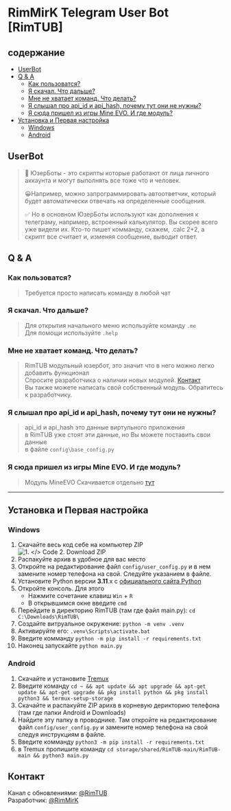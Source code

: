 # RimMirK Telegram User Bot [RimTUB]

## содержание
 + [UserBot](#UserBot)
 + [Q & A](#q--a)
     - [Как пользоватся?](#как-пользоватся)
     - [Я скачал. Что дальше?](#я-скачал-что-дальше)
     - [Мне не хватает команд. Что делать?](#мне-не-хватает-команд-что-делать)
     - [Я слышал про api_id и api_hash, почему тут они не нужны?](#я-слышал-про-api_id-и-api_hash-почему-тут-они-не-нужны)
     - [Я сюда пришел из игры Mine EVO. И где модуль?](#я-сюда-пришел-из-игры-mine-evo-и-где-модуль)
 + [Установка и Первая настройка](#установка-и-первая-настройка)
   - [Windows](#windows)
   - [Android](#android)


## UserBot
> 🤖 ЮзерБоты - это скрипты которые работают от лица личного аккаунта и могут выполнять все тоже что и человек.
> 
> 😀Например, можно запрограммировать автоответчик, который будет автоматически отвечать на определенные сообщения.
> 
> ✅ Но в основном ЮзерБоты используют как дополнения к телеграму, например, встроенный калькулятор. Вы скорее всего уже видели их. Кто-то пишет комманду, скажем, .calc 2+2, а скрипт все считает и, изменяя сообщение, выводит ответ.



## Q & A
### Как пользоватся?
> Требуется просто написать команду в любой чат

### Я скачал. Что дальше?
> Для открытия начального меню используйте команду `.me`\
> Для помощи используйте `.help`

### Мне не хватает команд. Что делать?
> RimTUB модульный юзербот, это значит что в него можно легко добавить функционал\
> Спросите разработчика о наличии новых модулей. [Контакт](#контакт)\
> Вы также можете написать свой собственный модуль. Обратитесь к разработчику.

### Я слышал про api_id и api_hash, почему тут они не нужны?
> api_id и api_hash это данные виртульного приложения\
> в RimTUB уже стоят эти данные, но Вы можете поставить свои данные\
> в файле `config\base_config.py`

### Я сюда пришел из игры Mine EVO. И где модуль?
> Модуль MineEVO Скачивается отдельно [тут](https://t.me/RimEVO)


***


## Установка и Первая настройка

### Windows 
1. Скачайте весь код себе на компьютер ZIP \
   ![1. </> Code 2. Download ZIP](https://github.com/RimMirK/RimTUB/assets/115800822/07275682-7c4d-47ea-9058-3f2161bb41e3)
3. Распакуйте архив в удобное для вас место
4. Откройте на редактирование файл `config/user_config.py` и в нем замените номер телефона на свой. Следуйте указанием в файле.
5. Установите Python версии **3.11**.x с [официального сайта Python](https://www.python.org/downloads/)
6. Откройте консоль. Для этого
    - Нажмите сочетание клавиш `Win` + `R`
    - В открывшимся окне введите `cmd`
7.  Перейдите в директорию RimTUB (там где файл main.py): `cd С:\Downloads\RimTUB\`
8. Создайте витруальное окружение: `python -m venv .venv`
9. Активируйте его: `.venv\Scripts\activate.bat`
10. Введите комманду `python -m pip install -r requirements.txt`
11. Наконец запускайте `python main.py`



### Android
1. Скачайте и установите [Tremux](https://f-droid.org/repo/com.termux_118.apk)
2. Введите команду `cd ~ && apt update && apt upgrade && apt-get update && apt-get upgrade && pkg install python && pkg install python3 && termux-setup-storage`
3. Скачайте и распакуйте ZIP арихв в корневую дерикторию телефона (там где папки Android и Downloads)
4. Найдите эту папку в проводнике. Там откройте на редактирование файл `config/user_config.py` и замените номер телефона на свой следуя инструкциям в файле.
5. Введите комманду `python3 -m pip install -r requirements.txt`
6. в Tremux пропишите команду `cd storage/shared/RimTUB-main/RimTUB-main && python3 main.py`


## Контакт
Канал с обновлениями: [@RimTUB](https://t.me/RimTUB)\
Разработчик: [@RimMirK](https://t.me/RimTUB)

